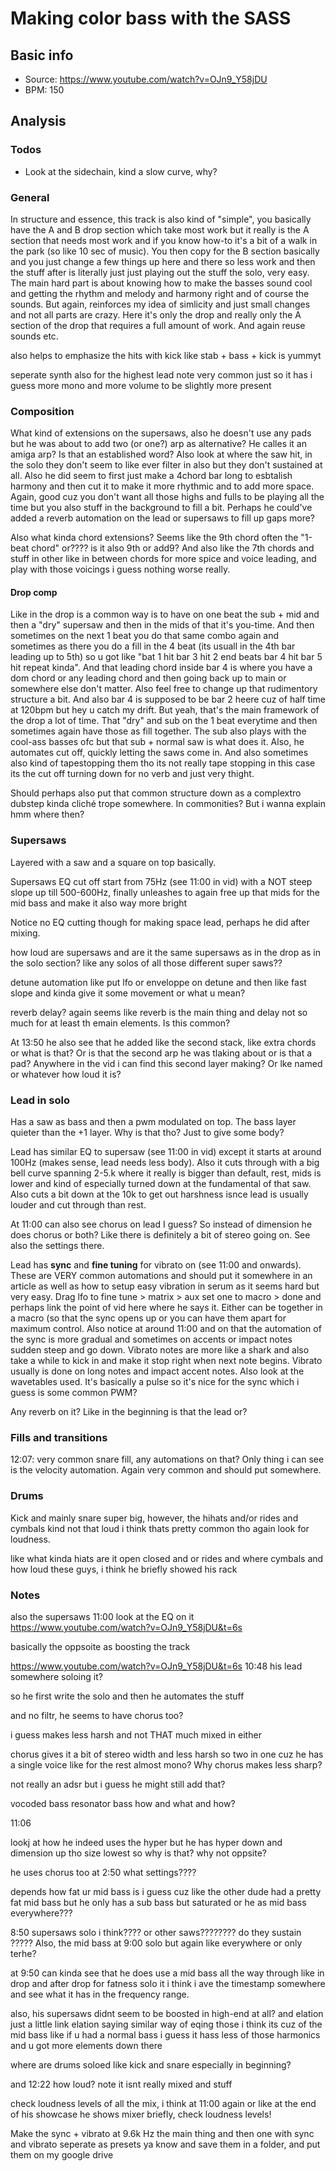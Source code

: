 # Making color bass with the SASS
## Basic info
- Source: https://www.youtube.com/watch?v=OJn9_Y58jDU
- BPM: 150


## Analysis
### Todos
- Look at the sidechain, kind a slow curve, why?

### General
In structure and essence, this track is also kind of "simple", you basically have the A and B drop section which take most work but it really is the A section that needs most work and if you know how-to it's a bit of a walk in the park (so like 10 sec of music). You then copy for the B section basically and you just change a few things up here and there so less work and then the stuff after is literally just just playing out the stuff the solo, very easy. The main hard part is about knowing how to make the basses sound cool and getting the rhythm and melody and harmony right and of course the sounds. But again, reinforces my idea of simlicity and just small changes and not all parts are crazy. Here it's only the drop and really only the A section of the drop that requires a full amount of work. And again reuse sounds etc.

also helps to emphasize the hits with kick like stab + bass + kick is yummyt


seperate synth also for the highest lead note very common just so it has i guess more mono and more volume to be slightly more present

### Composition
What kind of extensions on the supersaws, also he doesn't use any pads but he was about to add two (or one?) arp as alternative? He calles it an amiga arp? Is that an established word? Also look at where the saw hit, in the solo they don't seem to like ever filter in also but they don't sustained at all. Also he did seem to first
just make a 4chord bar long to esbtalish harmony and then cut it to make it more rhythmic and to add more space. Again, good cuz you don't want all those highs and fulls to be playing all the time but you also stuff in the background to fill a bit. Perhaps he could've added a reverb automation on the lead or supersaws to fill up gaps more?

Also what kinda chord extensions? Seems like the 9th chord often the "1-beat chord" or???? is it also 9th or add9? And also like the 7th chords and stuff in other like in between chords for more spice and voice leading, and play with those voicings i guess nothing worse really.

#### Drop comp
Like in the drop is a common way is to have on one beat the sub + mid and then a "dry" supersaw and then in the mids of that it's you-time. And then sometimes on the next 1 beat you do that same combo again and sometimes as there you do a fill in the 4 beat (its usuall in the 4th bar leading up to 5th) so u got like "bat 1 hit bar 3 hit 2 end beats bar 4 hit bar 5 hit repeat kinda". And that leading chord inside bar 4 is where you have a dom chord or any leading chord and then going back up to main or somewhere else don't matter. Also feel free to change up that rudimentory structure a bit. And also bar 4 is supposed to be bar 2 heere cuz of half time at 120bpm but hey u catch my drift. But yeah, that's the main framework of the drop a lot of time. That "dry" and sub on the 1 beat everytime and then sometimes again have those as fill together. The sub also plays with the cool-ass basses ofc but that sub + normal saw is what does it. Also, he automates cut off, quickly letting the saws come in. And also sometimes also kind of tapestopping them tho its not really tape stopping in this case its the cut off turning down for no verb and just very thight.

Should perhaps also put that common structure down as a complextro dubstep kinda cliché trope somewhere. In commonities? But i wanna explain hmm where then?

### Supersaws
Layered with a saw and a square on top basically. 

Supersaws EQ cut off start from 75Hz (see 11:00 in vid) with a NOT steep slope up till 500-600Hz, finally unleashes to again free up that mids for the mid bass and make it also way more bright

Notice no EQ cutting though for making space lead, perhaps he did after mixing.

how loud are supersaws and are it the same supersaws as in the drop as in the solo section? like any solos of all those different super saws??
 
 detune automation like put lfo or enveloppe on detune and then like fast slope and kinda give it some movement or what u mean?
 
 reverb delay? again seems like reverb is the main thing and delay not so much for at least th emain elements. Is this common?
 
 At 13:50 he also see that he added like the second stack, like extra chords or what is that? Or is that the second arp he was tlaking about or is that a pad? Anywhere in the vid i can find this second layer making? Or lke named or whatever how loud it is?
 
### Lead in solo
Has a saw as bass and then a pwm modulated on top. The bass layer quieter than the +1 layer. Why is that tho? Just to give some body?

Lead has similar EQ to supersaw (see 11:00 in vid) except it starts at around 100Hz (makes sense, lead needs less body). Also it cuts through with a big bell curve spanning 2-5.k where it really is bigger than default, rest, mids is lower and kind of especially turned down at the fundamental of that saw. Also cuts a bit down at the 10k to get out harshness isnce lead is usually louder and cut through than rest.

At 11:00 can also see chorus on lead I guess? So instead of dimension he does chorus or both? Like there is definitely a bit of stereo going on. See also the settings there.

Lead has **sync** and **fine tuning** for vibrato on (see 11:00 and onwards). These are VERY common automations and should put it somewhere in an article as well as how to setup easy vibration in serum as it seems hard but very easy. Drag lfo to fine tune > matrix > aux set one to macro > done and perhaps link the point of vid here where he says it. Either can be together in a macro (so that the sync opens up or you can have them apart for maximum control. Also notice at around 11:00 and on that the automation of the sync is more gradual and sometimes on accents or impact notes sudden steep and go down. Vibrato notes are more like a shark and also take a while to kick in and make it stop right when next note begins. Vibrato usually is done on long notes and impact accent notes.  Also look at the wavetables used. It's basically a pulse so it's nice for the sync which i guess is some common PWM?

Any reverb on it? Like in the beginning is that the lead or?

### Fills and transitions
12:07: very common snare fill, any automations on that? Only thing i can see is the velocity automation. Again very common and should put somewhere.

### Drums
Kick and mainly snare super big, however, the hihats and/or rides and cymbals kind not that loud i think thats pretty common tho again look for loudness.

like what kinda hiats are it open closed and or rides and where cymbals and how loud these guys, i think he briefly showed his rack
### Notes

also the supersaws 11:00 look at the EQ on it
https://www.youtube.com/watch?v=OJn9_Y58jDU&t=6s

basically the oppsoite as boosting the track

https://www.youtube.com/watch?v=OJn9_Y58jDU&t=6s 10:48 his lead
somewhere soloing it?


so he first write the solo and then he automates the stuff


and no filtr, he seems to have chorus too?

i guess makes less harsh and not THAT much mixed in either

chorus gives it a bit of stereo width and less harsh so two in one cuz he has a single voice like for the rest almost mono? Why chorus makes less sharp?

not really an adsr but i guess he might still add that?

vocoded bass resonator bass how and what and how?

11:06

lookj at how he indeed uses the hyper but he has hyper down and dimension up tho size lowest so why is that? why not oppsite?

he uses chorus too at 2:50 what settings????


depends how fat ur mid bass is i guess cuz like the other dude had a pretty fat mid bass but he only has a sub bass but saturated or he as mid bass everywhere???

8:50 supersaws solo i think???? or other saws???????? do they sustain ????? Also, the mid bass at 9:00 solo but again like everywhere or only terhe?


at 9:50 can kinda see that he does use a mid bass all the way through like in drop and after drop for fatness solo it i think i ave the timestamp somewhere and see what it has in the frequency range.

also, his supersaws didnt seem to be boosted in high-end at all? and elation just a little link elation saying similar way of eqing those i think its cuz of the mid bass
like if u had a normal bass i guess it hass less of those harmonics and u got more elements down there

where are drums soloed like kick and snare especially in beginning?

and 12:22 how loud? note it isnt really mixed and stuff

check loudness levels of all the mix, i think at 11:00 again or like at the end of his showcase he shows mixer briefly, check loudness levels!

Make the sync + vibrato at 9.6k Hz the main thing and then one with sync and vibrato seperate as presets ya know and save them in a folder, and put them on my google drive
